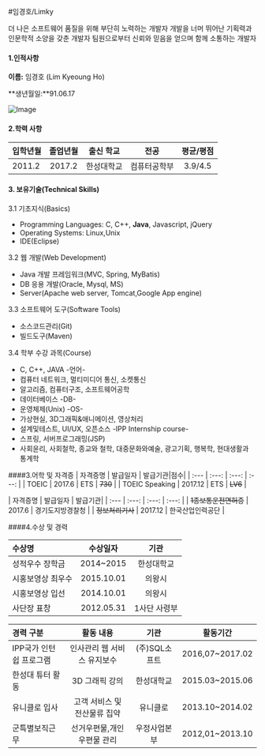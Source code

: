 #임경호/Limky

더 나은 소프트웨어 품질을 위해 부단히 노력하는 개발자
개발을 너머 뛰어난 기획력과 인문학적 소양을 갖춘 개발자 
팀원으로부터 신뢰와 믿음을 얻으며 함께 소통하는 개발자

#### 1.인적사항  

  **이름:** 임경호 (Lim Kyeoung Ho)
  
  **생년월일:**91.06.17  

  ![Image](https://scontent.xx.fbcdn.net/v/t1.0-9/13133331_159272791137480_2076198251917202711_n.jpg?oh=b6bf53731e6b9294edfff3cfd06723d5&oe=57BB4BBF)
  
#### 2.학력 사항  

| 입학년월 | 졸업년월 | 출신 학교 |전공 | 평균/평점 | 
| :---         |     :---:      |        :---:   |    :---:      | :---:       |  
| 2011.2 | 2017.2 | 한성대학교   |컴퓨터공학부 | 3.9/4.5 |

#### 3. 보유기술(Technical Skills)

3.1  기초지식(Basics)
* Programming Languages: C, C++, __Java__, Javascript, jQuery
* Operating Systems: Linux,Unix
* IDE(Eclipse)

3.2 웹 개발(Web Development)
* Java 개발 프레임워크(MVC, Spring, MyBatis)
* DB 응용 개발(Oracle, Mysql, MS)
* Server(Apache web server, Tomcat,Google App engine)

3.3 소프트웨어 도구(Software Tools)
* 소스코드관리(Git)
* 빌드도구(Maven)

3.4 학부 수강 과목(Course)
* C, C++, JAVA -언어-
* 컴퓨터 네트워크, 멀티미디어 통신, 소켓통신 
* 알고리즘, 컴퓨터구조, 소프트웨어공학 
* 데이터베이스 -DB-
* 운영체제(Unix) -OS-
* 가상현실, 3D그래픽&애니메이션, 영상처리
* 설계및테스트, UI/UX, 오픈소스 -IPP Internship course-
* 스프링, 서버프로그래밍(JSP)
* 사회윤리, 사회철학, 종교와 철학, 대중문화와예술, 광고기획, 행복학, 현대생활과 통계학 


####3.어학 및 자격증
| 자격증명 | 발급일자  | 발급기관|점수| 
| :---         |     :---:      |     :---:   |   :---:   | 
| TOEIC | 2017.6 | ETS   | ~~730~~  |
|  TOEIC Speaking | 2017.12 | ETS   | ~~LV6~~  |
 
| 자격증명 | 발급일자  | 발급기관|
| :---         |     :---:      |     :---:   |   :---:   | 
| ~~1종보통운전면허증~~ | 2017.6 | 경기도지방경찰청 | 
| ~~정보처리기사~~ | 2017.12 | 한국산업인력공단 | 

####4.수상 및 경력

| 수상명 | 수상일자 | 기관 |
| :---         |     :---:      |         :---:    |
| 성적우수 장학금  | 2014~2015    | 한성대학교   |
| 시홍보영상 최우수     | 2015.10.01      | 의왕시      |
| 시홍보영상 입선  | 2014.10.01    | 의왕시   |
| 사단장 표창     | 2012.05.31     | 1사단 사령부     |

| 경력 구분 | 활동 내용 | 기관 |활동기간 |
| :---         |     :---:      |        :---:   |    :---:      | 
| IPP국가 인턴쉽 프로그램 | 인사관리 웹 서비스 유지보수   | (주)SQL소프트   |2016,07~2017.02  |
| 한성대 튜터 활동 | 3D 그래픽 강의  | 한성대학교     |2015.03~2015.06  |
| 유니클로 입사 | 고객 서비스 및 전산물류 집약    | 유니클로     |2013.10~2014.02  |
| 군특별보직근무| 선거우편물,개인우편물 관리 | 우정사업본부   |2012,01~2013.10  |










